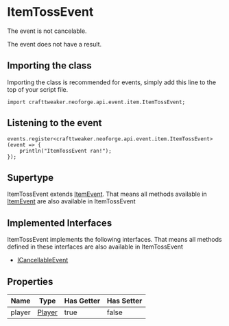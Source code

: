 # ItemTossEvent

The event is not cancelable.

The event does not have a result.

## Importing the class

Importing the class is recommended for events, simply add this line to the top of your script file.
```zenscript
import crafttweaker.neoforge.api.event.item.ItemTossEvent;
```


## Listening to the event

```zenscript
events.register<crafttweaker.neoforge.api.event.item.ItemTossEvent>(event => {
    println("ItemTossEvent ran!");
});
```


## Supertype

ItemTossEvent extends [ItemEvent](/neoforge/api/event/item/ItemEvent). That means all methods available in [ItemEvent](/neoforge/api/event/item/ItemEvent) are also available in ItemTossEvent

## Implemented Interfaces
ItemTossEvent implements the following interfaces. That means all methods defined in these interfaces are also available in ItemTossEvent

- [ICancellableEvent](/neoforge/api/event/ICancellableEvent)

## Properties

|  Name  |                       Type                       | Has Getter | Has Setter |
|--------|--------------------------------------------------|------------|------------|
| player | [Player](/vanilla/api/entity/type/player/Player) | true       | false      |

